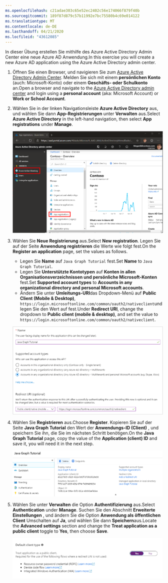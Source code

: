 ```yaml
---
ms.openlocfilehash: c21adae303c65e52ec2402c56e174066f879f40b
ms.sourcegitcommit: 189f87d879c57b11992e7bc75580b4c69e014122
ms.translationtype: MT
ms.contentlocale: de-DE
ms.lasthandoff: 04/21/2020
ms.locfileid: "43612085"
---
```

<!-- markdownlint-disable MD002 MD041 -->

<span data-ttu-id="553d7-101">In dieser Übung erstellen Sie mithilfe des Azure Active Directory Admin Center eine neue Azure AD Anwendung.</span><span class="sxs-lookup"><span data-stu-id="553d7-101">In this exercise you will create a new Azure AD application using the Azure Active Directory admin center.</span></span>

1. <span data-ttu-id="553d7-102">Öffnen Sie einen Browser, und navigieren Sie zum [Azure Active Directory Admin Center](https://aad.portal.azure.com). Melden Sie sich mit einem **persönlichen Konto** (auch: Microsoft-Konto) oder einem **Geschäfts- oder Schulkonto** an.</span><span class="sxs-lookup"><span data-stu-id="553d7-102">Open a browser and navigate to the [Azure Active Directory admin center](https://aad.portal.azure.com) and login using a **personal account** (aka: Microsoft Account) or **Work or School Account**.</span></span>

1. <span data-ttu-id="553d7-103">Wählen Sie in der linken Navigationsleiste **Azure Active Directory** aus, und wählen Sie dann **App-Registrierungen** unter **Verwalten** aus.</span><span class="sxs-lookup"><span data-stu-id="553d7-103">Select **Azure Active Directory** in the left-hand navigation, then select **App registrations** under **Manage**.</span></span>

    ![<span data-ttu-id="553d7-104">Screenshot der APP-Registrierungen</span><span class="sxs-lookup"><span data-stu-id="553d7-104">A screenshot of the App registrations</span></span> ](./images/aad-portal-app-registrations.png)

1. <span data-ttu-id="553d7-105">Wählen Sie **Neue Registrierung** aus.</span><span class="sxs-lookup"><span data-stu-id="553d7-105">Select **New registration**.</span></span> <span data-ttu-id="553d7-106">Legen Sie auf der Seite **Anwendung registrieren** die Werte wie folgt fest.</span><span class="sxs-lookup"><span data-stu-id="553d7-106">On the **Register an application** page, set the values as follows.</span></span>

    - <span data-ttu-id="553d7-107">Legen Sie **Name** auf `Java Graph Tutorial` fest.</span><span class="sxs-lookup"><span data-stu-id="553d7-107">Set **Name** to `Java Graph Tutorial`.</span></span>
    - <span data-ttu-id="553d7-108">Legen Sie **Unterstützte Kontotypen** auf **Konten in allen Organisationsverzeichnissen und persönliche Microsoft-Konten** fest.</span><span class="sxs-lookup"><span data-stu-id="553d7-108">Set **Supported account types** to **Accounts in any organizational directory and personal Microsoft accounts**.</span></span>
    - <span data-ttu-id="553d7-109">Ändern Sie unter **Umleitungs-URI**das Dropdown-Menü auf **Public Client (Mobile & Desktop)**, `https://login.microsoftonline.com/common/oauth2/nativeclient`und legen Sie den Wert auf fest.</span><span class="sxs-lookup"><span data-stu-id="553d7-109">Under **Redirect URI**, change the dropdown to **Public client (mobile & desktop)**, and set the value to `https://login.microsoftonline.com/common/oauth2/nativeclient`.</span></span>

    ![Screenshot der Seite "Anwendung registrieren"](./images/aad-register-an-app.png)

1. <span data-ttu-id="553d7-111">Wählen Sie **Registrieren** aus.</span><span class="sxs-lookup"><span data-stu-id="553d7-111">Choose **Register**.</span></span> <span data-ttu-id="553d7-112">Kopieren Sie auf der Seite **Java Graph Tutorial** den Wert der **Anwendungs-ID (Client)** , und speichern Sie ihn, die Sie im nächsten Schritt benötigen.</span><span class="sxs-lookup"><span data-stu-id="553d7-112">On the **Java Graph Tutorial** page, copy the value of the **Application (client) ID** and save it, you will need it in the next step.</span></span>

    ![Screenshot der Anwendungs-ID der neuen App-Registrierung](./images/aad-application-id.png)

1. <span data-ttu-id="553d7-114">Wählen Sie unter **Verwalten** die Option **Authentifizierung** aus.</span><span class="sxs-lookup"><span data-stu-id="553d7-114">Select **Authentication** under **Manage**.</span></span> <span data-ttu-id="553d7-115">Suchen Sie den Abschnitt **Erweiterte Einstellungen** , und ändern Sie die Option **Anwendung als öffentlichen Client** Umschalten auf **Ja**, und wählen Sie dann **Speichern**aus.</span><span class="sxs-lookup"><span data-stu-id="553d7-115">Locate the **Advanced settings** section and change the **Treat application as a public client** toggle to **Yes**, then choose **Save**.</span></span>

    ![Ein Screenshot des Typs "Standard Clienttyp"](./images/aad-default-client-type.png)
